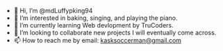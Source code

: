 - 👋 Hi, I’m @mdLuffypking94
- 👀 I’m interested in baking, singing, and playing the piano.
- 🌱 I’m currently learning Web devlopment by TruCoders. 
- 💞️ I’m looking to collaborate new projects I will eventually come across.
- 📫 How to reach me by email: kasksoccerman@gmail.com

<!---
mdLuffypking94/mdLuffypking94 is a ✨ special ✨ repository because its `README.md` (this file) appears on your GitHub profile.
You can click the Preview link to take a look at your changes.
--->
